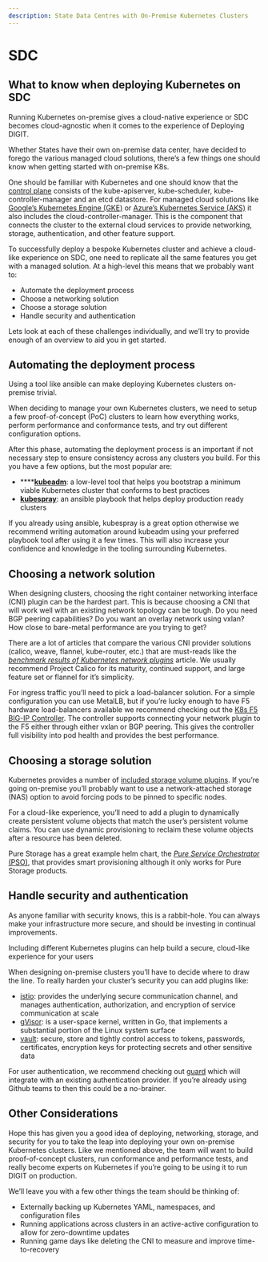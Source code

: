 ```yaml
---
description: State Data Centres with On-Premise Kubernetes Clusters
---
```


# SDC

## What to know when deploying Kubernetes on SDC

Running Kubernetes on-premise gives a cloud-native experience or SDC becomes cloud-agnostic when it comes to the experience of Deploying DIGIT.

Whether States have their own on-premise data center, have decided to forego the various managed cloud solutions, there’s a few things one should know when getting started with on-premise K8s.

One should be familiar with Kubernetes and one should know that the [control plane](https://kubernetes.io/docs/concepts/overview/components/#master-components) consists of the kube-apiserver, kube-scheduler, kube-controller-manager and an etcd datastore. For managed cloud solutions like [Google’s Kubernetes Engine \(GKE\)](https://cloud.google.com/kubernetes-engine/) or [Azure’s Kubernetes Service \(AKS\)](https://azure.microsoft.com/en-us/services/kubernetes-service/) it also includes the cloud-controller-manager. This is the component that connects the cluster to the external cloud services to provide networking, storage, authentication, and other feature support.

To successfully deploy a bespoke Kubernetes cluster and achieve a cloud-like experience on SDC, one need to replicate all the same features you get with a managed solution. At a high-level this means that we probably want to:

* Automate the deployment process
* Choose a networking solution
* Choose a storage solution
* Handle security and authentication

Lets look at each of these challenges individually, and we’ll try to provide enough of an overview to aid you in get started.

## Automating the deployment process <a id="91a2"></a>

Using a tool like ansible can make deploying Kubernetes clusters on-premise trivial.

When deciding to manage your own Kubernetes clusters, we need to setup a few proof-of-concept \(PoC\) clusters to learn how everything works, perform performance and conformance tests, and try out different configuration options.

After this phase, automating the deployment process is an important if not necessary step to ensure consistency across any clusters you build. For this you have a few options, but the most popular are:

* \*\*\*\*[**kubeadm**](https://kubernetes.io/docs/reference/setup-tools/kubeadm/kubeadm/): a low-level tool that helps you bootstrap a minimum viable Kubernetes cluster that conforms to best practices
* [**kubespray**](https://github.com/kubernetes-sigs/kubespray): an ansible playbook that helps deploy production ready clusters

If you already using ansible, kubespray is a great option otherwise we recommend writing automation around kubeadm using your preferred playbook tool after using it a few times. This will also increase your confidence and knowledge in the tooling surrounding Kubernetes.

## Choosing a network solution <a id="a6c3"></a>

When designing clusters, choosing the right container networking interface \(CNI\) plugin can be the hardest part. This is because choosing a CNI that will work well with an existing network topology can be tough. Do you need BGP peering capabilities? Do you want an overlay network using vxlan? How close to bare-metal performance are you trying to get?

There are a lot of articles that compare the various CNI provider solutions \(calico, weave, flannel, kube-router, etc.\) that are must-reads like the [_benchmark results of Kubernetes network plugins_](https://itnext.io/benchmark-results-of-kubernetes-network-plugins-cni-over-10gbit-s-network-updated-april-2019-4a9886efe9c4) article. We usually recommend Project Calico for its maturity, continued support, and large feature set or flannel for it’s simplicity.

For ingress traffic you’ll need to pick a load-balancer solution. For a simple configuration you can use MetalLB, but if you’re lucky enough to have F5 hardware load-balancers available we recommend checking out the [K8s F5 BIG-IP Controller](https://clouddocs.f5.com/containers/v2/kubernetes/). The controller supports connecting your network plugin to the F5 either through either vxlan or BGP peering. This gives the controller full visibility into pod health and provides the best performance.

## Choosing a storage solution <a id="a998"></a>

Kubernetes provides a number of [included storage volume plugins](https://kubernetes.io/docs/concepts/storage/storage-classes/#provisioner). If you’re going on-premise you’ll probably want to use a network-attached storage \(NAS\) option to avoid forcing pods to be pinned to specific nodes.

For a cloud-like experience, you’ll need to add a plugin to dynamically create persistent volume objects that match the user’s persistent volume claims. You can use dynamic provisioning to reclaim these volume objects after a resource has been deleted.

Pure Storage has a great example helm chart, the [_Pure Service Orchestrator_ \(PSO\)](https://github.com/purestorage/helm-charts), that provides smart provisioning although it only works for Pure Storage products.

## Handle security and authentication <a id="4f36"></a>

As anyone familiar with security knows, this is a rabbit-hole. You can always make your infrastructure more secure, and should be investing in continual improvements.

Including different Kubernetes plugins can help build a secure, cloud-like experience for your users

When designing on-premise clusters you’ll have to decide where to draw the line. To really harden your cluster’s security you can add plugins like:

* [istio](https://istio.io/): provides the underlying secure communication channel, and manages authentication, authorization, and encryption of service communication at scale
* [gVisor](https://github.com/google/gvisor): is a user-space kernel, written in Go, that implements a substantial portion of the Linux system surface
* [vault](https://www.vaultproject.io/docs/): secure, store and tightly control access to tokens, passwords, certificates, encryption keys for protecting secrets and other sensitive data

For user authentication, we recommend checking out [guard](https://github.com/appscode/guard) which will integrate with an existing authentication provider. If you’re already using Github teams to then this could be a no-brainer.

## Other Considerations <a id="68ba"></a>

Hope this has given you a good idea of deploying, networking, storage, and security for you to take the leap into deploying your own on-premise Kubernetes clusters. Like we mentioned above, the team will want to build proof-of-concept clusters, run conformance and performance tests, and really become experts on Kubernetes if you’re going to be using it to run DIGIT on production.

We’ll leave you with a few other things the team should be thinking of:

* Externally backing up Kubernetes YAML, namespaces, and configuration files
* Running applications across clusters in an active-active configuration to allow for zero-downtime updates
* Running game days like deleting the CNI to measure and improve time-to-recovery

